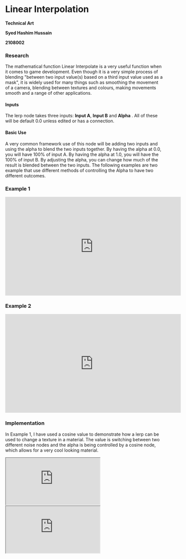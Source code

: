 # Linear Interpolation

**Technical Art**

**Syed Hashim Hussain**

**2108002**

### Research

The mathematical function Linear Interpolate is a very useful function when it comes to game development. Even though it is a very simple process of blending "between two input value(s)
based on a third input value used as a mask", it is widely used for many things such as smoothing the movement of a camera, blending between textures and colours, making movements smooth and a range of other applications.

#### Inputs

The lerp node takes three inputs: **Input A**, **Input B** and **Alpha** . All of these will be default 0.0 unless edited or has a connection. 

#### Basic Use

A very common framework use of this node will be adding two inputs and using the alpha to blend the two inputs together. By having the alpha at 0.0, you will have 100% of input A. By having the alpha at 1.0, you will have the 100% of input B. By adjusting the alpha, you can change how much of the result is blended between the two inputs. The following examples are two example that use different methods of controlling the Alpha to have two different outcomes.

### Example 1
<iframe width="560" height="315" src="https://www.youtube.com/embed/iuozOQjvsVQ?si=xpK9H_-zGJxwbpNd" title="YouTube video player" frameborder="0" allow="accelerometer; autoplay; clipboard-write; encrypted-media; gyroscope; picture-in-picture; web-share" referrerpolicy="strict-origin-when-cross-origin" allowfullscreen></iframe>

### Example 2

<iframe width="560" height="315" src="https://www.youtube.com/embed/0sCndNcAG5I?si=aB4WS1ksf8Bs-drT" title="YouTube video player" frameborder="0" allow="accelerometer; autoplay; clipboard-write; encrypted-media; gyroscope; picture-in-picture; web-share" referrerpolicy="strict-origin-when-cross-origin" allowfullscreen></iframe>

### **Implementation**

In Example 1, I have used a cosine value to demonstrate how a lerp can be used to change a texture in a material. The value is switching between two different noise nodes and the alpha is being controlled by a cosine node, which allows for a very cool looking material.

<iframe src="https://blueprintue.com/render/l2qe70sd/" scrolling="no" allowfullscreen></iframe>

<iframe src="https://blueprintue.com/render/nfirnlts/" scrolling="no" allowfullscreen></iframe>

